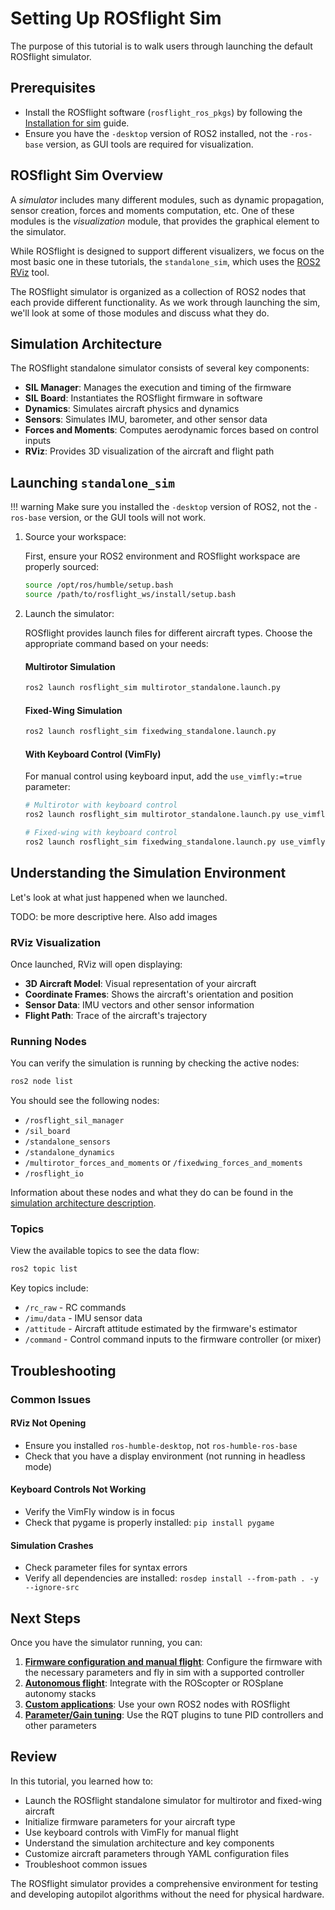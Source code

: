 # Setting Up ROSflight Sim

The purpose of this tutorial is to walk users through launching the default ROSflight simulator.

## Prerequisites

* Install the ROSflight software (`rosflight_ros_pkgs`) by following the [Installation for sim](../installation-sim.md) guide.
* Ensure you have the `-desktop` version of ROS2 installed, not the `-ros-base` version, as GUI tools are required for visualization.

## ROSflight Sim Overview

A _simulator_ includes many different modules, such as dynamic propagation, sensor creation, forces and moments computation, etc.
One of these modules is the _visualization_ module, that provides the graphical element to the simulator.

While ROSflight is designed to support different visualizers, we focus on the most basic one in these tutorials, the `standalone_sim`, which uses the [ROS2 RViz](https://docs.ros.org/en/humble/Tutorials/Intermediate/RViz/RViz-Main.html#rviz) tool.

The ROSflight simulator is organized as a collection of ROS2 nodes that each provide different functionality.
As we work through launching the sim, we'll look at some of those modules and discuss what they do.

## Simulation Architecture

The ROSflight standalone simulator consists of several key components:

- **SIL Manager**: Manages the execution and timing of the firmware
- **SIL Board**: Instantiates the ROSflight firmware in software
- **Dynamics**: Simulates aircraft physics and dynamics
- **Sensors**: Simulates IMU, barometer, and other sensor data
- **Forces and Moments**: Computes aerodynamic forces based on control inputs
- **RViz**: Provides 3D visualization of the aircraft and flight path

## Launching `standalone_sim`

!!! warning
    Make sure you installed the `-desktop` version of ROS2, not the `-ros-base` version, or the GUI tools will not work.

1. Source your workspace:

    First, ensure your ROS2 environment and ROSflight workspace are properly sourced:

    ```bash
    source /opt/ros/humble/setup.bash
    source /path/to/rosflight_ws/install/setup.bash
    ```

2. Launch the simulator:

    ROSflight provides launch files for different aircraft types. Choose the appropriate command based on your needs:

    #### Multirotor Simulation

    ```bash
    ros2 launch rosflight_sim multirotor_standalone.launch.py
    ```

    #### Fixed-Wing Simulation

    ```bash
    ros2 launch rosflight_sim fixedwing_standalone.launch.py
    ```

    #### With Keyboard Control (VimFly)

    For manual control using keyboard input, add the `use_vimfly:=true` parameter:

    ```bash
    # Multirotor with keyboard control
    ros2 launch rosflight_sim multirotor_standalone.launch.py use_vimfly:=true

    # Fixed-wing with keyboard control
    ros2 launch rosflight_sim fixedwing_standalone.launch.py use_vimfly:=true
    ```

## Understanding the Simulation Environment

Let's look at what just happened when we launched.

TODO: be more descriptive here. Also add images

### RViz Visualization

Once launched, RViz will open displaying:

- **3D Aircraft Model**: Visual representation of your aircraft
- **Coordinate Frames**: Shows the aircraft's orientation and position
- **Sensor Data**: IMU vectors and other sensor information
- **Flight Path**: Trace of the aircraft's trajectory

### Running Nodes

You can verify the simulation is running by checking the active nodes:

```bash
ros2 node list
```

You should see the following nodes:

- `/rosflight_sil_manager`
- `/sil_board`
- `/standalone_sensors`
- `/standalone_dynamics`
- `/multirotor_forces_and_moments` or `/fixedwing_forces_and_moments`
- `/rosflight_io`

Information about these nodes and what they do can be found in the [simulation architecture description](../concepts/simulator-architecture.md).

### Topics

View the available topics to see the data flow:

```bash
ros2 topic list
```

Key topics include:

- `/rc_raw` - RC commands
- `/imu/data` - IMU sensor data
- `/attitude` - Aircraft attitude estimated by the firmware's estimator
- `/command` - Control command inputs to the firmware controller (or mixer)

<!-- ## Configuration and Customization -->
<!---->
<!-- ### Parameter Files -->
<!---->
<!-- ROSflight sim uses YAML configuration files located in the `rosflight_sim/params/` directory: -->
<!---->
<!-- - `multirotor_dynamics.yaml` - Physical parameters (mass, inertia, motor specifications) -->
<!-- - `multirotor_firmware.yaml` - Firmware configuration (PID gains, mixer settings) -->
<!-- - `fixedwing_firmware.yaml` - Fixed-wing specific firmware parameters -->
<!-- - `standalone_sim_params.yaml` - Simulator-specific parameters -->
<!---->
<!-- ### Customizing Aircraft Parameters -->
<!---->
<!-- To modify aircraft characteristics, edit the appropriate YAML file: -->
<!---->
<!-- ```bash -->
<!-- # Edit multirotor parameters -->
<!-- nano /path/to/rosflight_ws/src/rosflight_ros_pkgs/rosflight_sim/params/multirotor_dynamics.yaml -->
<!-- ``` -->
<!---->
<!-- Common parameters to modify: -->
<!-- - `mass` - Aircraft mass in kg -->
<!-- - `Jxx`, `Jyy`, `Jzz` - Moments of inertia -->
<!-- - `prop_max` - Maximum propeller force -->
<!-- - `motor_time_constant` - Motor response time -->
<!---->
<!-- After making changes, rebuild your workspace: -->
<!---->
<!-- ```bash -->
<!-- cd /path/to/rosflight_ws -->
<!-- colcon build --packages-select rosflight_sim -->
<!-- source install/setup.bash -->
<!-- ``` -->

## Troubleshooting

### Common Issues

#### RViz Not Opening
- Ensure you installed `ros-humble-desktop`, not `ros-humble-ros-base`
- Check that you have a display environment (not running in headless mode)

#### Keyboard Controls Not Working
- Verify the VimFly window is in focus
- Check that pygame is properly installed: `pip install pygame`

#### Simulation Crashes
- Check parameter files for syntax errors
- Verify all dependencies are installed: `rosdep install --from-path . -y --ignore-src`

<!-- ### Debugging Commands -->
<!---->
<!-- Check node status: -->
<!-- ```bash -->
<!-- ros2 node info /rosflight_sil_manager -->
<!-- ``` -->
<!---->
<!-- Monitor topic data: -->
<!-- ```bash -->
<!-- ros2 topic echo /attitude -->
<!-- ``` -->
<!---->
<!-- View parameter values: -->
<!-- ```bash -->
<!-- ros2 param dump /sil_board -->
<!-- ``` -->

## Next Steps

Once you have the simulator running, you can:

1. **[Firmware configuration and manual flight](./manually-flying-rosflight-sim.md)**: Configure the firmware with the necessary parameters and fly in sim with a supported controller
2. **[Autonomous flight](./setting-up-roscopter-in-sim.md)**: Integrate with the ROScopter or ROSplane autonomy stacks
3. **[Custom applications](../../developer-guide/contribution-guidelines.md)**: Use your own ROS2 nodes with ROSflight
4. **[Parameter/Gain tuning](./tuning-performance-in-sim.md)**: Use the RQT plugins to tune PID controllers and other parameters

## Review

In this tutorial, you learned how to:

- Launch the ROSflight standalone simulator for multirotor and fixed-wing aircraft
- Initialize firmware parameters for your aircraft type
- Use keyboard controls with VimFly for manual flight
- Understand the simulation architecture and key components
- Customize aircraft parameters through YAML configuration files
- Troubleshoot common issues

The ROSflight simulator provides a comprehensive environment for testing and developing autopilot algorithms without the need for physical hardware.

